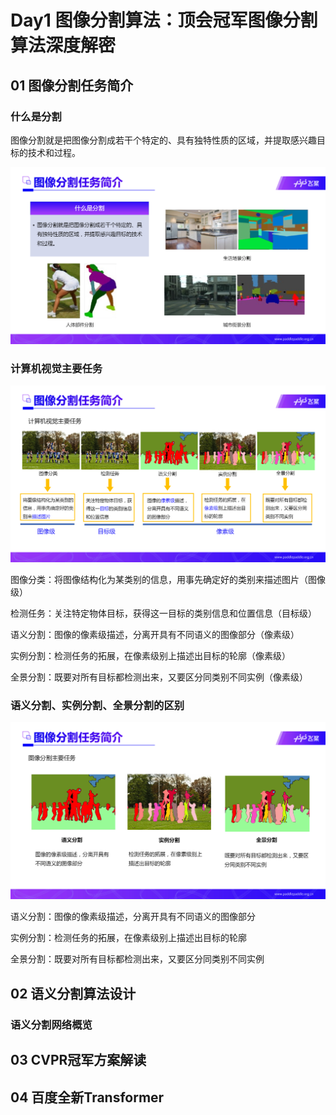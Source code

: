 # Day1 图像分割算法：顶会冠军图像分割算法深度解密



## 01 图像分割任务简介



### 什么是分割

图像分割就是把图像分割成若干个特定的、具有独特性质的区域，并提取感兴趣目标的技术和过程。

![什么是分割](./assets/01001.什么是分割.png)



### 计算机视觉主要任务

![计算机视觉主要任务](./assets/01002.计算机视觉主要任务.png)

图像分类：将图像结构化为某类别的信息，用事先确定好的类别来描述图片（图像级）

检测任务：关注特定物体目标，获得这一目标的类别信息和位置信息（目标级）

语义分割：图像的像素级描述，分离开具有不同语义的图像部分（像素级）

实例分割：检测任务的拓展，在像素级别上描述出目标的轮廓（像素级）

全景分割：既要对所有目标都检测出来，又要区分同类别不同实例（像素级）



### 语义分割、实例分割、全景分割的区别

![语义分割、实例分割、全景分割区别](./assets/01003.语义分割、实例分割、全景分割区别.png)

语义分割：图像的像素级描述，分离开具有不同语义的图像部分

实例分割：检测任务的拓展，在像素级别上描述出目标的轮廓

全景分割：既要对所有目标都检测出来，又要区分同类别不同实例







## 02 语义分割算法设计



### 语义分割网络概览











## 03 CVPR冠军方案解读







## 04 百度全新Transformer







